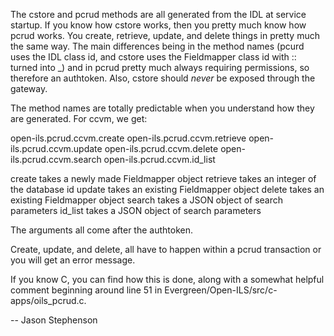 The cstore and pcrud methods are all generated from the IDL at service
startup.  If you know how cstore works, then you pretty much know how
pcrud works.  You create, retrieve, update, and delete things in pretty
much the same way.  The main differences being in the method names
(pcurd uses the IDL class id, and cstore uses the Fieldmapper class id
with :: turned into _) and in pcrud pretty much always requiring
permissions, so therefore an authtoken.  Also, cstore should *never* be
exposed through the gateway.

The method names are totally predictable when you understand how they
are generated. For ccvm, we get:

open-ils.pcrud.ccvm.create
open-ils.pcrud.ccvm.retrieve
open-ils.pcrud.ccvm.update
open-ils.pcrud.ccvm.delete
open-ils.pcrud.ccvm.search
open-ils.pcrud.ccvm.id_list

create takes a newly made Fieldmapper object
retrieve takes an integer of the database id
update takes an existing Fieldmapper object
delete takes an existing Fieldmapper object
search takes a JSON object of search parameters
id_list takes a JSON object of search parameters

The arguments all come after the authtoken.

Create, update, and delete, all have to happen within a pcrud
transaction or you will get an error message.

If you know C, you can find how this is done, along with a somewhat
helpful comment beginning around line 51 in
Evergreen/Open-ILS/src/c-apps/oils_pcrud.c.

-- 
Jason Stephenson